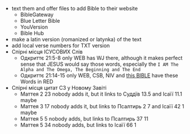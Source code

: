 - text them and offer files to add Bible to their website
  - BibleGateway
  - Blue Letter Bible
  - YouVersion
  - Bible Hub
- make a latin version (romanized or latynka) of the text 
- add local verse numbers for TXT version 
- Спірні місця ІСУСОВИХ Слів
  - Одкриттє 21:5-8 only WEB has WJ there, although it makes perfect sense that JESUS would say those words, especially the `I AM The Alpha and The Omega, The Beginning and The End`
  - Одкриттє 21:14-15 only WEB, CSB, NIV and [this BIBLE](https://media.ipsapps.org/eng/osa/bible/gm-pastors/PSBE-66-REV-022.html) have these Words in RED
- Спірні місця цитат СЗ у Новому Завіті 
  - Маттея 2 23 nobody adds it, but it links to Суддїв 13.5 and Ісаїї 11.1 maybe
  - Маттея 3 17 nobody adds it, but links to Псалтирь 2 7 and Ісаїї 42 1 maybe
  - Маттея 5 5 nobody adds, but links to Псалтирь 37 11
  - Маттея 5 34 nobody adds, but links to Ісаїї 66 1